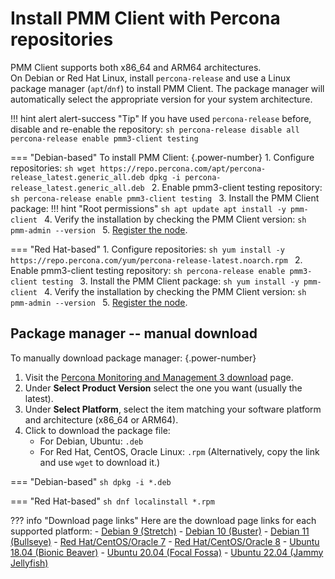 # Install PMM Client with Percona repositories
PMM Client supports both x86_64 and ARM64 architectures.  
On Debian or Red Hat Linux, install `percona-release` and use a Linux package manager (`apt`/`dnf`) to install PMM Client.
The package manager will automatically select the appropriate version for your system architecture.

!!! hint alert alert-success "Tip"
    If you have used `percona-release` before, disable and re-enable the repository:
    ```sh
    percona-release disable all
    percona-release enable pmm3-client testing
    ```

=== "Debian-based"
    To install PMM Client:
    {.power-number}
    1. Configure repositories:
        ```sh
        wget https://repo.percona.com/apt/percona-release_latest.generic_all.deb
        dpkg -i percona-release_latest.generic_all.deb
        ```
    2. Enable pmm3-client testing repository:
        ```sh
        percona-release enable pmm3-client testing
        ```
    3. Install the PMM Client package:
        !!! hint "Root permissions"
            ```sh
            apt update
            apt install -y pmm-client
            ```
    4. Verify the installation by checking the PMM Client version:
        ```sh
        pmm-admin --version
        ```
    5. [Register the node](..//register-client-node/index.md).

=== "Red Hat-based"
    1. Configure repositories:
        ```sh
        yum install -y https://repo.percona.com/yum/percona-release-latest.noarch.rpm
        ```
    2. Enable pmm3-client testing repository:
        ```sh
        percona-release enable pmm3-client testing
        ```
    3. Install the PMM Client package:
        ```sh
        yum install -y pmm-client
        ```
    4. Verify the installation by checking the PMM Client version:
        ```sh
        pmm-admin --version
        ```
    5. [Register the node](../register-client-node/index.md).

## Package manager -- manual download
To manually download package manager:
{.power-number}
1. Visit the [Percona Monitoring and Management 3 download](https://www.percona.com/downloads/) page.
2. Under **Select Product Version** select the one you want (usually the latest).
3. Under **Select Platform**, select the item matching your software platform and architecture (x86_64 or ARM64).
4. Click to download the package file:
    - For Debian, Ubuntu: `.deb`
    - For Red Hat, CentOS, Oracle Linux: `.rpm`
(Alternatively, copy the link and use `wget` to download it.)

=== "Debian-based"
    ```sh
    dpkg -i *.deb
    ```

=== "Red Hat-based"
    ```sh
    dnf localinstall *.rpm
    ```

??? info "Download page links"
    Here are the download page links for each supported platform:
    - [Debian 9 (Stretch)](https://www.percona.com/downloads/pmm3/{{release}}/binary/debian/stretch/)
    - [Debian 10 (Buster)](https://www.percona.com/downloads/pmm3/{{release}}/binary/debian/buster/)
    - [Debian 11 (Bullseye)](https://www.percona.com/downloads/pmm3/{{release}}/binary/debian/bullseye/)
    - [Red Hat/CentOS/Oracle 7](https://www.percona.com/downloads/pmm3/{{release}}/binary/redhat/7/)
    - [Red Hat/CentOS/Oracle 8](https://www.percona.com/downloads/pmm3/{{release}}/binary/redhat/8/)
    - [Ubuntu 18.04 (Bionic Beaver)](https://www.percona.com/downloads/pmm3/{{release}}/binary/debian/bionic/)
    - [Ubuntu 20.04 (Focal Fossa)](https://www.percona.com/downloads/pmm3/{{release}}/binary/debian/focal/)
    - [Ubuntu 22.04 (Jammy Jellyfish)](https://www.percona.com/downloads//{{release}}/binary/debian/jammy/)